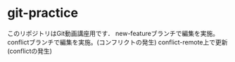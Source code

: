 # git-practice
このリポジトリはGit動画講座用です．
new-featureブランチで編集を実施。
conflictブランチで編集を実施。(コンフリクトの発生)
conflict-remote上で更新(conflictの発生)
